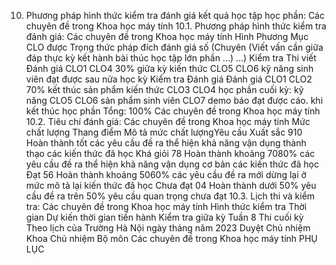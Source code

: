 10. Phương pháp hình thức kiểm tra đánh giá kết quả học tập học phần: Các chuyên đề trong Khoa học máy tính
10.1. Phương pháp hình thức kiểm tra đánh giá: Các chuyên đề trong Khoa học máy tính Hình Phương Mục CLO được Trọng thức pháp đích đánh giá số (Chuyên (Viết vấn cần giữa đáp thực kỳ kết hành bài thúc học tập lớn phần ...) ...) Kiểm tra Thi viết Đánh giá CLO1 CLO4 30% giữa kỳ kiến thức CLO5 CLO6 kỹ năng sinh viên đạt được sau nửa học kỳ Kiểm tra Đánh giá Đánh giá CLO1 CLO2 70% kết thúc sản phẩm kiến thức CLO3 CLO4 học phần cuối kỳ: kỹ năng CLO5 CLO6 sản phẩm sinh viên CLO7 demo báo đạt được cáo. khi kết thúc học phần Tổng: 100% Các chuyên đề trong Khoa học máy tính 10.2. Tiêu chí đánh giá: Các chuyên đề trong Khoa học máy tính Mức chất lượng Thang điểm Mô tả mức chất lượngYêu cầu Xuất sắc 910 Hoàn thành tốt các yêu cầu đề ra thể hiện khả năng vận dụng thành thạo các kiến thức đã học
Khá giỏi 78 Hoàn thành khoảng 7080% các yêu cầu đề ra thể hiện khả năng vận dụng cơ bản các kiến thức đã học
Đạt 56 Hoàn thành khoảng 5060% các yêu cầu đề ra mới dừng lại ở mức mô tả lại kiến thức đã học
Chưa đạt 04 Hoàn thành dưới 50% yêu cầu đề ra trên 50% yêu cầu quan trọng chưa đạt
10.3. Lịch thi và kiểm tra: Các chuyên đề trong Khoa học máy tính Hình thức kiểm tra Thời gian Dự kiến thời gian tiến hành Kiểm tra giữa kỳ Tuần 8
Thi cuối kỳ Theo lịch của Trường
Hà Nội ngày tháng năm 2023 Duyệt Chủ nhiệm Khoa Chủ nhiệm Bộ môn Các chuyên đề trong Khoa học máy tính
PHỤ LỤC